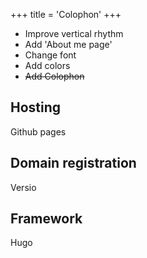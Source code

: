 +++
title = 'Colophon'
+++


- Improve vertical rhythm
- Add 'About me page'
- Change font
- Add colors
- ~~Add Colophon~~


## Hosting
Github pages

## Domain registration
Versio

## Framework
Hugo
